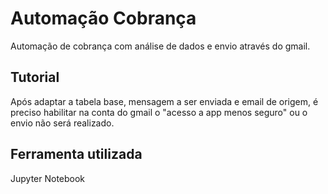 # Automação Cobrança
Automação de cobrança com análise de dados e envio através do gmail.

## Tutorial
Após adaptar a tabela base, mensagem a ser enviada e email de origem, é preciso habilitar na conta do gmail o "acesso a app menos seguro" ou o envio não será realizado.

## Ferramenta utilizada
Jupyter Notebook
